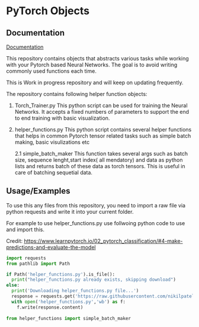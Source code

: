 
# PyTorch Objects



## Documentation

[Documentation](https://github.com/nikilpatel94/Torch-NN-Objects?tab=readme-ov-file#documentation)

This repository contains objects that abstracts various tasks while working with your Pytorch based Neural Networks. The goal is to avoid writing commonly used functions each time. 

This is Work in progress repository and will keep on updating frequently. 

The repository contains following helper function objects:

1. Torch_Trainer.py
  This python script can be used for training the Neural Networks. It accepts a fixed numbers of parameters to support the end to end training with basic visualization.
2. helper_functions.py
  This python script contains several helper functions that helps in common Pytorch tensor related tasks such as simple batch making, basic visulizations etc
  
    2.1 simple_batch_maker
    This function takes several args such as batch size, sequence lenght,start index( all mendatory) and data as python lists and returns batch of these data as torch tensors. This is useful in 
    care of batching sequetial data. 

 
## Usage/Examples

To use this any files from this repository, you need to import a raw file via python requests and write it into your current folder. 

For example to use helper_functions.py use follwoing python code to use and import this.

Credit: https://www.learnpytorch.io/02_pytorch_classification/#4-make-predictions-and-evaluate-the-model

```python
import requests
from pathlib import Path

if Path('helper_functions.py').is_file():
  print("helper_functions.py already exists, skipping download")
else:
  print('Downloading helper_functions.py file...')
  response = requests.get('https://raw.githubusercontent.com/nikilpatel94/Torch-NN-Objects/main/helper_functions.py')
  with open('helper_functions.py','wb') as f:
    f.write(response.content)
    
from helper_functions import simple_batch_maker
```